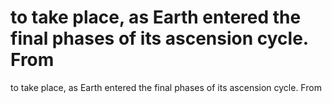 # to take place, as Earth entered the final phases of its ascension cycle. From

to take place, as Earth entered the final phases of its ascension cycle. From